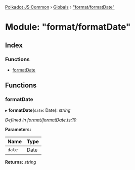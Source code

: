 [Polkadot JS Common](../README.md) › [Globals](../globals.md) › ["format/formatDate"](_format_formatdate_.md)

# Module: "format/formatDate"

## Index

### Functions

* [formatDate](_format_formatdate_.md#formatdate)

## Functions

###  formatDate

▸ **formatDate**(`date`: Date): *string*

*Defined in [format/formatDate.ts:10](https://github.com/polkadot-js/common/blob/15c9904c/packages/util/src/format/formatDate.ts#L10)*

**Parameters:**

Name | Type |
------ | ------ |
`date` | Date |

**Returns:** *string*
